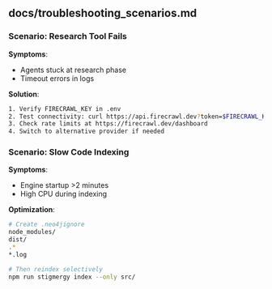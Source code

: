 ## docs/troubleshooting_scenarios.md

### Scenario: Research Tool Fails

**Symptoms**:

- Agents stuck at research phase
- Timeout errors in logs

**Solution**:

```bash
1. Verify FIRECRAWL_KEY in .env
2. Test connectivity: curl https://api.firecrawl.dev?token=$FIRECRAWL_KEY
3. Check rate limits at https://firecrawl.dev/dashboard
4. Switch to alternative provider if needed
```

### Scenario: Slow Code Indexing

**Symptoms**:

- Engine startup >2 minutes
- High CPU during indexing

**Optimization**:

```bash
# Create .neo4jignore
node_modules/
dist/
.*
*.log

# Then reindex selectively
npm run stigmergy index --only src/
```
